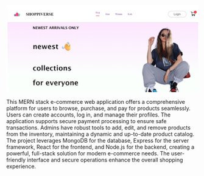 ![main](home.png)

This MERN stack e-commerce web application offers a comprehensive platform for users to browse, purchase, and pay for products seamlessly. Users can create accounts, log in, and manage their profiles. The application supports secure payment processing to ensure safe transactions. Admins have robust tools to add, edit, and remove products from the inventory, maintaining a dynamic and up-to-date product catalog. The project leverages MongoDB for the database, Express for the server framework, React for the frontend, and Node.js for the backend, creating a powerful, full-stack solution for modern e-commerce needs. The user-friendly interface and secure operations enhance the overall shopping experience.
